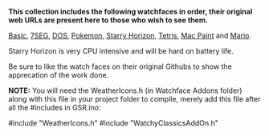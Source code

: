 **This collection includes the following watchfaces in order, their original web URLs are present here to those who wish to see them.**

[Basic](https://github.com/sqfmi/Watchy/tree/master/examples/WatchFaces/Basic), 
[7SEG](https://github.com/sqfmi/Watchy/tree/master/examples/WatchFaces/7\_SEG), 
[DOS](https://github.com/sqfmi/Watchy/tree/master/examples/WatchFaces/DOS), 
[Pokemon](https://github.com/sqfmi/Watchy/tree/master/examples/WatchFaces/Pokemon), 
[Starry Horizon](https://github.com/sqfmi/Watchy/tree/master/examples/WatchFaces/StarryHorizon), 
[Tetris](https://github.com/sqfmi/Watchy/tree/master/examples/WatchFaces/Tetris), 
[Mac Paint](https://github.com/sqfmi/Watchy/tree/master/examples/WatchFaces/MacPaint) and
[Mario](https://github.com/sqfmi/Watchy/tree/master/examples/WatchFaces/Mario).

Starry Horizon is very CPU intensive and will be hard on battery life.

Be sure to like the watch faces on their original Githubs to show the apprecation of the work done.

**NOTE:** You will need the WeatherIcons.h (in Watchface Addons folder) along with this file in your project folder to compile, merely add this file after all the #includes in GSR.ino:

#include "WeatherIcons.h"
#include "WatchyClassicsAddOn.h"

